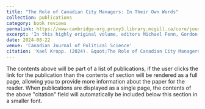 ```yaml
---
title: "The Role of Canadian City Managers: In Their Own Words"
collection: publications
category: book reviews
permalink: https://www-cambridge-org.proxy3.library.mcgill.ca/core/journals/canadian-journal-of-political-science-revue-canadienne-de-science-politique/article/role-of-canadian-city-managers-in-their-own-words-michael-fenn-gordon-mcintosh-and-david-siegel-eds-toronto-university-of-toronto-press-2023-doi-1031389781487555382/5C0D7B578F9FE8A3517DA6FC880B668D?utm_campaign=shareaholic&utm_medium=copy_link&utm_source=bookmark
excerpt: 'In this highly original volume, editors Michael Fenn, Gordon McIntosh and David Siegel assemble a comprehensive and long overdue glimpse into the complex and dynamic role of city managers across Canada. Featuring chapters authored by seasoned city managers and municipal chief administrative officers, this book meticulously explores the challenges and strategic engagements that define modern municipal management. Each contributor shares candid narratives from their professional lives, providing a practical perspective that bridges the gap between theoretical frameworks and the realities of municipal governance.'
date: 2024-08-22
venue: 'Canadian Journal of Political Science'
citation: 'Kael Kropp. (2024). &quot;The Role of Canadian City Managers: In Their Own Words.&quot; <i>Canadian Journal of Political Science</i>. 57(3). https://doi.org/10.1017/S0008423924000209.'
---
```


The contents above will be part of a list of publications, if the user clicks the link for the publication than the contents of section will be rendered as a full page, allowing you to provide more information about the paper for the reader. When publications are displayed as a single page, the contents of the above "citation" field will automatically be included below this section in a smaller font.
